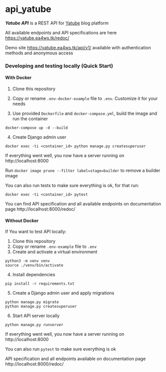 # api_yatube
***Yatube API*** is a REST API for [Yatube](https://github.com/evgfitil/yatube) blog platform

All available endpoints and API specifications are here https://yatube.ea4ws.tk/redoc/

Demo site https://yatube.ea4ws.tk/api/v1/ available with authentication methods and anonymous access

### Developing and testing locally (Quick Start)

#### With Docker
  
  1. Clone this repository
  
  2. Copy or rename `.env-docker-example` file to `.env`. Customize it for your needs
  
  3. Use provided `Dockerfile` and `docker-compose.yml`, build the image and run the container
  ```
  docker-compose up -d --build
  ```
  4. Create Django admin user
  
  ```
  docker exec -ti <container_id> python manage.py createsuperuser
  ```
  If everything went well, you now have a server running on http://localhost:8000
  
  Run `docker image prune --filter label=stage=builder` to remove a builder image

  You can also run tests to make sure everything is ok, for that run:
  ```
  docker exec -ti <container_id> pytest
  ```
  
  You can find API specification and all available endpoints on documentation page http://localhost:8000/redoc/
  
  #### Without Docker

If You want to test API locally:
  1. Clone this repository
  2. Copy or rename `.env-example` file to `.env`
  3. Create and activate a virtual environment
  ```
python3 -m venv venv
source ./venv/bin/activate
  ```
  4. Install dependencies
  ```
pip install -r requirements.txt
```
  5. Create a Django admin user and apply migrations
 ```
 python manage.py migrate
 python manage.py createsuperuser
 ```
  6. Start API server locally
```
python manage.py runserver
```
If everything went well, you now have a server running on http://localhost:8000

You can also run `pytest` to make sure everything is ok

API specification and all endpoints available on documentation page http://localhost:8000/redoc/
